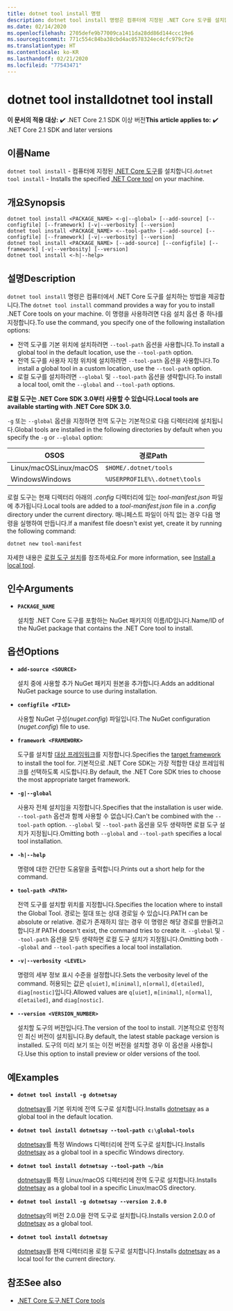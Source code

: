 ```yaml
---
title: dotnet tool install 명령
description: dotnet tool install 명령은 컴퓨터에 지정된 .NET Core 도구를 설치합니다.
ms.date: 02/14/2020
ms.openlocfilehash: 2705defe9b77009ca1411da28dd86d144ccc19e6
ms.sourcegitcommit: 771c554c84ba38cbd4ac0578324ec4cfc979cf2e
ms.translationtype: HT
ms.contentlocale: ko-KR
ms.lasthandoff: 02/21/2020
ms.locfileid: "77543471"
---
```

# <a name="dotnet-tool-install"></a><span data-ttu-id="41bc0-103">dotnet tool install</span><span class="sxs-lookup"><span data-stu-id="41bc0-103">dotnet tool install</span></span>

<span data-ttu-id="41bc0-104">**이 문서의 적용 대상:**  ✔️ .NET Core 2.1 SDK 이상 버전</span><span class="sxs-lookup"><span data-stu-id="41bc0-104">**This article applies to:** ✔️ .NET Core 2.1 SDK and later versions</span></span>

## <a name="name"></a><span data-ttu-id="41bc0-105">이름</span><span class="sxs-lookup"><span data-stu-id="41bc0-105">Name</span></span>

<span data-ttu-id="41bc0-106">`dotnet tool install` - 컴퓨터에 지정된 [.NET Core 도구](global-tools.md)를 설치합니다.</span><span class="sxs-lookup"><span data-stu-id="41bc0-106">`dotnet tool install` - Installs the specified [.NET Core tool](global-tools.md) on your machine.</span></span>

## <a name="synopsis"></a><span data-ttu-id="41bc0-107">개요</span><span class="sxs-lookup"><span data-stu-id="41bc0-107">Synopsis</span></span>

```dotnetcli
dotnet tool install <PACKAGE_NAME> <-g|--global> [--add-source] [--configfile] [--framework] [-v|--verbosity] [--version]
dotnet tool install <PACKAGE_NAME> <--tool-path> [--add-source] [--configfile] [--framework] [-v|--verbosity] [--version]
dotnet tool install <PACKAGE_NAME> [--add-source] [--configfile] [--framework] [-v|--verbosity] [--version]
dotnet tool install <-h|--help>
```

## <a name="description"></a><span data-ttu-id="41bc0-108">설명</span><span class="sxs-lookup"><span data-stu-id="41bc0-108">Description</span></span>

<span data-ttu-id="41bc0-109">`dotnet tool install` 명령은 컴퓨터에서 .NET Core 도구를 설치하는 방법을 제공합니다.</span><span class="sxs-lookup"><span data-stu-id="41bc0-109">The `dotnet tool install` command provides a way for you to install .NET Core tools on your machine.</span></span> <span data-ttu-id="41bc0-110">이 명령을 사용하려면 다음 설치 옵션 중 하나를 지정합니다.</span><span class="sxs-lookup"><span data-stu-id="41bc0-110">To use the command, you specify one of the following installation options:</span></span>

* <span data-ttu-id="41bc0-111">전역 도구를 기본 위치에 설치하려면 `--tool-path` 옵션을 사용합니다.</span><span class="sxs-lookup"><span data-stu-id="41bc0-111">To install a global tool in the default location, use the `--tool-path` option.</span></span>
* <span data-ttu-id="41bc0-112">전역 도구를 사용자 지정 위치에 설치하려면 `--tool-path` 옵션을 사용합니다.</span><span class="sxs-lookup"><span data-stu-id="41bc0-112">To install a global tool in a custom location,  use the `--tool-path` option.</span></span>
* <span data-ttu-id="41bc0-113">로컬 도구를 설치하려면 `--global` 및 `--tool-path` 옵션을 생략합니다.</span><span class="sxs-lookup"><span data-stu-id="41bc0-113">To install a local tool, omit the `--global` and `--tool-path` options.</span></span>

<span data-ttu-id="41bc0-114">**로컬 도구는 .NET Core SDK 3.0부터 사용할 수 있습니다.**</span><span class="sxs-lookup"><span data-stu-id="41bc0-114">**Local tools are available starting with .NET Core SDK 3.0.**</span></span>

<span data-ttu-id="41bc0-115">`-g` 또는 `--global` 옵션을 지정하면 전역 도구는 기본적으로 다음 디렉터리에 설치됩니다.</span><span class="sxs-lookup"><span data-stu-id="41bc0-115">Global tools are installed in the following directories by default when you specify the `-g` or `--global` option:</span></span>

| <span data-ttu-id="41bc0-116">OS</span><span class="sxs-lookup"><span data-stu-id="41bc0-116">OS</span></span>          | <span data-ttu-id="41bc0-117">경로</span><span class="sxs-lookup"><span data-stu-id="41bc0-117">Path</span></span>                          |
|-------------|-------------------------------|
| <span data-ttu-id="41bc0-118">Linux/macOS</span><span class="sxs-lookup"><span data-stu-id="41bc0-118">Linux/macOS</span></span> | `$HOME/.dotnet/tools`         |
| <span data-ttu-id="41bc0-119">Windows</span><span class="sxs-lookup"><span data-stu-id="41bc0-119">Windows</span></span>     | `%USERPROFILE%\.dotnet\tools` |

<span data-ttu-id="41bc0-120">로컬 도구는 현재 디렉터리 아래의 *.config* 디렉터리에 있는 *tool-manifest.json* 파일에 추가됩니다.</span><span class="sxs-lookup"><span data-stu-id="41bc0-120">Local tools are added to a *tool-manifest.json* file in a *.config* directory under the current directory.</span></span> <span data-ttu-id="41bc0-121">매니페스트 파일이 아직 없는 경우 다음 명령을 실행하여 만듭니다.</span><span class="sxs-lookup"><span data-stu-id="41bc0-121">If a manifest file doesn't exist yet, create it by running the following command:</span></span>

```dotnetcli
dotnet new tool-manifest
```

<span data-ttu-id="41bc0-122">자세한 내용은 [로컬 도구 설치](global-tools.md#install-a-local-tool)를 참조하세요.</span><span class="sxs-lookup"><span data-stu-id="41bc0-122">For more information, see [Install a local tool](global-tools.md#install-a-local-tool).</span></span>

## <a name="arguments"></a><span data-ttu-id="41bc0-123">인수</span><span class="sxs-lookup"><span data-stu-id="41bc0-123">Arguments</span></span>

- **`PACKAGE_NAME`**

  <span data-ttu-id="41bc0-124">설치할 .NET Core 도구를 포함하는 NuGet 패키지의 이름/ID입니다.</span><span class="sxs-lookup"><span data-stu-id="41bc0-124">Name/ID of the NuGet package that contains the .NET Core tool to install.</span></span>

## <a name="options"></a><span data-ttu-id="41bc0-125">옵션</span><span class="sxs-lookup"><span data-stu-id="41bc0-125">Options</span></span>

- **`add-source <SOURCE>`**

  <span data-ttu-id="41bc0-126">설치 중에 사용할 추가 NuGet 패키지 원본을 추가합니다.</span><span class="sxs-lookup"><span data-stu-id="41bc0-126">Adds an additional NuGet package source to use during installation.</span></span>

- **`configfile <FILE>`**

  <span data-ttu-id="41bc0-127">사용할 NuGet 구성(*nuget.config*) 파일입니다.</span><span class="sxs-lookup"><span data-stu-id="41bc0-127">The NuGet configuration (*nuget.config*) file to use.</span></span>

- **`framework <FRAMEWORK>`**

  <span data-ttu-id="41bc0-128">도구를 설치할 [대상 프레임워크](../../standard/frameworks.md)를 지정합니다.</span><span class="sxs-lookup"><span data-stu-id="41bc0-128">Specifies the [target framework](../../standard/frameworks.md) to install the tool for.</span></span> <span data-ttu-id="41bc0-129">기본적으로 .NET Core SDK는 가장 적합한 대상 프레임워크를 선택하도록 시도합니다.</span><span class="sxs-lookup"><span data-stu-id="41bc0-129">By default, the .NET Core SDK tries to choose the most appropriate target framework.</span></span>

- **`-g|--global`**

  <span data-ttu-id="41bc0-130">사용자 전체 설치임을 지정합니다.</span><span class="sxs-lookup"><span data-stu-id="41bc0-130">Specifies that the installation is user wide.</span></span> <span data-ttu-id="41bc0-131">`--tool-path` 옵션과 함께 사용할 수 없습니다.</span><span class="sxs-lookup"><span data-stu-id="41bc0-131">Can't be combined with the `--tool-path` option.</span></span> <span data-ttu-id="41bc0-132">`--global` 및 `--tool-path` 옵션을 모두 생략하면 로컬 도구 설치가 지정됩니다.</span><span class="sxs-lookup"><span data-stu-id="41bc0-132">Omitting both `--global` and `--tool-path` specifies a local tool installation.</span></span> 

- **`-h|--help`**

  <span data-ttu-id="41bc0-133">명령에 대한 간단한 도움말을 출력합니다.</span><span class="sxs-lookup"><span data-stu-id="41bc0-133">Prints out a short help for the command.</span></span>

- **`tool-path <PATH>`**

  <span data-ttu-id="41bc0-134">전역 도구를 설치할 위치를 지정합니다.</span><span class="sxs-lookup"><span data-stu-id="41bc0-134">Specifies the location where to install the Global Tool.</span></span> <span data-ttu-id="41bc0-135">경로는 절대 또는 상대 경로일 수 있습니다.</span><span class="sxs-lookup"><span data-stu-id="41bc0-135">PATH can be absolute or relative.</span></span> <span data-ttu-id="41bc0-136">경로가 존재하지 않는 경우 이 명령은 해당 경로를 만들려고 합니다.</span><span class="sxs-lookup"><span data-stu-id="41bc0-136">If PATH doesn't exist, the command tries to create it.</span></span> <span data-ttu-id="41bc0-137">`--global` 및 `--tool-path` 옵션을 모두 생략하면 로컬 도구 설치가 지정됩니다.</span><span class="sxs-lookup"><span data-stu-id="41bc0-137">Omitting both `--global` and `--tool-path` specifies a local tool installation.</span></span> 

- **`-v|--verbosity <LEVEL>`**

  <span data-ttu-id="41bc0-138">명령의 세부 정보 표시 수준을 설정합니다.</span><span class="sxs-lookup"><span data-stu-id="41bc0-138">Sets the verbosity level of the command.</span></span> <span data-ttu-id="41bc0-139">허용되는 값은 `q[uiet]`, `m[inimal]`, `n[ormal]`, `d[etailed]`, `diag[nostic]`입니다.</span><span class="sxs-lookup"><span data-stu-id="41bc0-139">Allowed values are `q[uiet]`, `m[inimal]`, `n[ormal]`, `d[etailed]`, and `diag[nostic]`.</span></span>

- **`--version <VERSION_NUMBER>`**

  <span data-ttu-id="41bc0-140">설치할 도구의 버전입니다.</span><span class="sxs-lookup"><span data-stu-id="41bc0-140">The version of the tool to install.</span></span> <span data-ttu-id="41bc0-141">기본적으로 안정적인 최신 버전이 설치됩니다.</span><span class="sxs-lookup"><span data-stu-id="41bc0-141">By default, the latest stable package version is installed.</span></span> <span data-ttu-id="41bc0-142">도구의 미리 보기 또는 이전 버전을 설치할 경우 이 옵션을 사용합니다.</span><span class="sxs-lookup"><span data-stu-id="41bc0-142">Use this option to install preview or older versions of the tool.</span></span>

## <a name="examples"></a><span data-ttu-id="41bc0-143">예</span><span class="sxs-lookup"><span data-stu-id="41bc0-143">Examples</span></span>

- **`dotnet tool install -g dotnetsay`**

  <span data-ttu-id="41bc0-144">[dotnetsay](https://www.nuget.org/packages/dotnetsay/)를 기본 위치에 전역 도구로 설치합니다.</span><span class="sxs-lookup"><span data-stu-id="41bc0-144">Installs [dotnetsay](https://www.nuget.org/packages/dotnetsay/) as a global tool in the default location.</span></span>

- **`dotnet tool install dotnetsay --tool-path c:\global-tools`**

  <span data-ttu-id="41bc0-145">[dotnetsay](https://www.nuget.org/packages/dotnetsay/)를 특정 Windows 디렉터리에 전역 도구로 설치합니다.</span><span class="sxs-lookup"><span data-stu-id="41bc0-145">Installs [dotnetsay](https://www.nuget.org/packages/dotnetsay/) as a global tool in a specific Windows directory.</span></span>

- **`dotnet tool install dotnetsay --tool-path ~/bin`**

  <span data-ttu-id="41bc0-146">[dotnetsay](https://www.nuget.org/packages/dotnetsay/)를 특정 Linux/macOS 디렉터리에 전역 도구로 설치합니다.</span><span class="sxs-lookup"><span data-stu-id="41bc0-146">Installs [dotnetsay](https://www.nuget.org/packages/dotnetsay/) as a global tool in a specific Linux/macOS directory.</span></span>

- **`dotnet tool install -g dotnetsay --version 2.0.0`**

  <span data-ttu-id="41bc0-147">[dotnetsay](https://www.nuget.org/packages/dotnetsay/)의 버전 2.0.0을 전역 도구로 설치합니다.</span><span class="sxs-lookup"><span data-stu-id="41bc0-147">Installs version 2.0.0 of [dotnetsay](https://www.nuget.org/packages/dotnetsay/) as a global tool.</span></span>

- **`dotnet tool install dotnetsay`**

  <span data-ttu-id="41bc0-148">[dotnetsay](https://www.nuget.org/packages/dotnetsay/)를 현재 디렉터리용 로컬 도구로 설치합니다.</span><span class="sxs-lookup"><span data-stu-id="41bc0-148">Installs [dotnetsay](https://www.nuget.org/packages/dotnetsay/) as a local tool for the current directory.</span></span>

## <a name="see-also"></a><span data-ttu-id="41bc0-149">참조</span><span class="sxs-lookup"><span data-stu-id="41bc0-149">See also</span></span>

- [<span data-ttu-id="41bc0-150">.NET Core 도구</span><span class="sxs-lookup"><span data-stu-id="41bc0-150">.NET Core tools</span></span>](global-tools.md)

